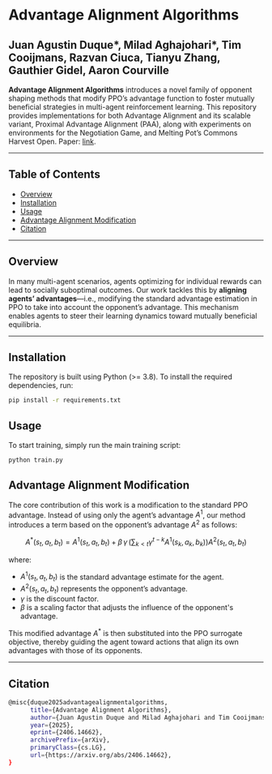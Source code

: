 # Advantage Alignment Algorithms

## Juan Agustin Duque*,  Milad Aghajohari*, Tim Cooijmans, Razvan Ciuca, Tianyu Zhang, Gauthier Gidel, Aaron Courville

**Advantage Alignment Algorithms** introduces a novel family of opponent shaping methods that modify PPO’s advantage function to foster mutually beneficial strategies in multi-agent reinforcement learning. This repository provides implementations for both Advantage Alignment and its scalable variant, Proximal Advantage Alignment (PAA), along with experiments on environments for the Negotiation Game, and Melting Pot’s Commons Harvest Open. Paper: [link](https://arxiv.org/abs/2406.14662).

---

## Table of Contents

- [Overview](#overview)
- [Installation](#installation)
- [Usage](#usage)
- [Advantage Alignment Modification](#advantage-alignment-modification)
- [Citation](#citation)

---

## Overview

In many multi-agent scenarios, agents optimizing for individual rewards can lead to socially suboptimal outcomes. Our work tackles this by **aligning agents’ advantages**—i.e., modifying the standard advantage estimation in PPO to take into account the opponent’s advantage. This mechanism enables agents to steer their learning dynamics toward mutually beneficial equilibria.

---

## Installation

The repository is built using Python (>= 3.8). To install the required dependencies, run:

```bash
pip install -r requirements.txt
```

## Usage

To start training, simply run the main training script:

```bash
python train.py
```
## Advantage Alignment Modification

The core contribution of this work is a modification to the standard PPO advantage. Instead of using only the agent’s advantage $A^1$, our method introduces a term based on the opponent’s advantage $A^2$ as follows:

$$
A^*(s_t, a_t, b_t) = A^1(s_t, a_t, b_t) + \beta\, \gamma\, \left(\sum_{k < t} \gamma^{t-k} A^1(s_k, a_k, b_k)\right) A^2(s_t, a_t, b_t)
$$

where:
- $A^1(s_t, a_t, b_t)$ is the standard advantage estimate for the agent.
- $A^2(s_t, a_t, b_t)$ represents the opponent’s advantage.
- $\gamma$ is the discount factor.
- $\beta$ is a scaling factor that adjusts the influence of the opponent's advantage.

This modified advantage $A^*$ is then substituted into the PPO surrogate objective, thereby guiding the agent toward actions that align its own advantages with those of its opponents.

---

## Citation

```bash
@misc{duque2025advantagealignmentalgorithms,
      title={Advantage Alignment Algorithms}, 
      author={Juan Agustin Duque and Milad Aghajohari and Tim Cooijmans and Razvan Ciuca and Tianyu Zhang and Gauthier Gidel and Aaron Courville},
      year={2025},
      eprint={2406.14662},
      archivePrefix={arXiv},
      primaryClass={cs.LG},
      url={https://arxiv.org/abs/2406.14662}, 
}
```
